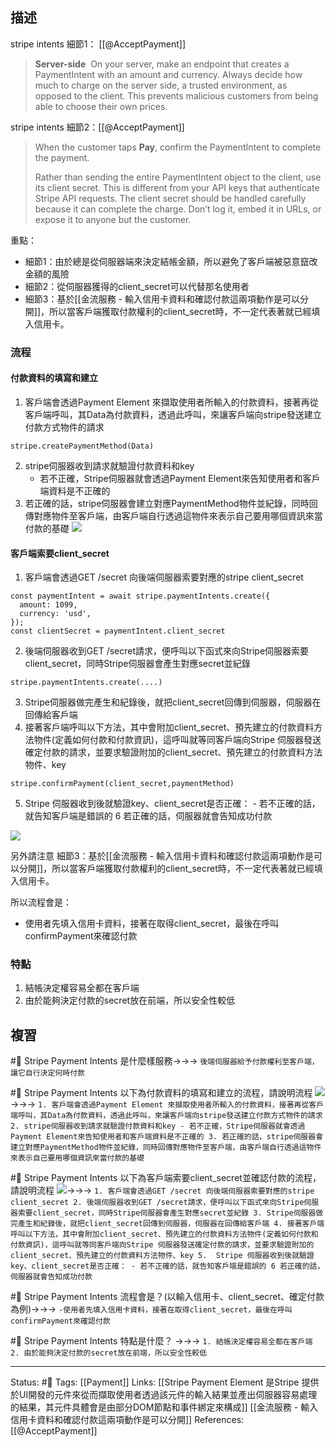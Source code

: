 ## 描述
stripe intents 細節1： [[@AcceptPayment]]
> **Server-side** 
> On your server, make an endpoint that creates a PaymentIntent with an amount and currency. Always decide how much to charge on the server side, a trusted environment, as opposed to the client. This prevents malicious customers from being able to choose their own prices.

stripe intents 細節2：[[@AcceptPayment]]
> When the customer taps **Pay**, confirm the PaymentIntent to complete the payment.
> 
> Rather than sending the entire PaymentIntent object to the client, use its client secret. This is different from your API keys that authenticate Stripe API requests. The client secret should be handled carefully because it can complete the charge. Don’t log it, embed it in URLs, or expose it to anyone but the customer.

重點：
- 細節1：由於總是從伺服器端來決定結帳金額，所以避免了客戶端被惡意竄改金額的風險
- 細節2：從伺服器獲得的client_secret可以代替那名使用者
- 細節3：基於[[金流服務 - 輸入信用卡資料和確認付款這兩項動作是可以分開]]，所以當客戶端獲取付款權利的client_secret時，不一定代表著就已經填入信用卡。

### 流程

#### 付款資料的填寫和建立
1. 客戶端會透過Payment Element 來擷取使用者所輸入的付款資料，接著再從客戶端呼叫，其Data為付款資料，透過此呼叫，來讓客戶端向stripe發送建立付款方式物件的請求
```
stripe.createPaymentMethod(Data)
```
2. stripe伺服器收到請求就驗證付款資料和key
	- 若不正確，Stripe伺服器就會透過Payment Element來告知使用者和客戶端資料是不正確的
3. 若正確的話，stripe伺服器會建立對應PaymentMethod物件並紀錄，同時回傳對應物件至客戶端，由客戶端自行透過這物件來表示自己要用哪個資訊來當付款的基礎
![](https://res.cloudinary.com/dqfxgtyoi/image/upload/v1656946266/blog/paymentFlow/stripe/pre-build-billing-data_wxzoqm.png)

#### 客戶端索要client_secret

1. 客戶端會透過GET /secret 向後端伺服器索要對應的stripe client_secret
```
const paymentIntent = await stripe.paymentIntents.create({
  amount: 1099,
  currency: 'usd',
});
const clientSecret = paymentIntent.client_secret
```
2. 後端伺服器收到GET /secret請求，便呼叫以下函式來向Stripe伺服器索要client_secret，同時Stripe伺服器會產生對應secret並紀錄
```
stripe.paymentIntents.create(....)
```
3. Stripe伺服器做完產生和紀錄後，就把client_secret回傳到伺服器，伺服器在回傳給客戶端
4. 接著客戶端呼叫以下方法，其中會附加client_secret、預先建立的付款資料方法物件(定義如何付款和付款資訊)，這呼叫就等同客戶端向Stripe 伺服器發送確定付款的請求，並要求驗證附加的client_secret、預先建立的付款資料方法物件、key
```
stripe.confirmPayment(client_secret,paymentMethod)
```
5.  Stripe 伺服器收到後就驗證key、client_secret是否正確：
		- 若不正確的話，就告知客戶端是錯誤的
6 若正確的話，伺服器就會告知成功付款

![](https://res.cloudinary.com/dqfxgtyoi/image/upload/v1656946813/blog/paymentFlow/stripe/payment_intents_flow_j2nigv.png)

另外請注意
細節3：基於[[金流服務 - 輸入信用卡資料和確認付款這兩項動作是可以分開]]，所以當客戶端獲取付款權利的client_secret時，不一定代表著就已經填入信用卡。

所以流程會是：
- 使用者先填入信用卡資料，接著在取得client_secret，最後在呼叫confirmPayment來確認付款



### 特點
1. 結帳決定權容易全都在客戶端
2. 由於能夠決定付款的secret放在前端，所以安全性較低

## 複習
#🧠 Stripe Payment Intents 是什麼樣服務->->-> `後端伺服器給予付款權利至客戶端，讓它自行決定何時付款 `
<!--SR:!2022-07-07,3,250-->

#🧠  Stripe Payment Intents 以下為付款資料的填寫和建立的流程，請說明流程 ![](https://res.cloudinary.com/dqfxgtyoi/image/upload/v1656946266/blog/paymentFlow/stripe/pre-build-billing-data_wxzoqm.png)->->-> `1. 客戶端會透過Payment Element 來擷取使用者所輸入的付款資料，接著再從客戶端呼叫，其Data為付款資料，透過此呼叫，來讓客戶端向stripe發送建立付款方式物件的請求2. stripe伺服器收到請求就驗證付款資料和key - 若不正確，Stripe伺服器就會透過Payment Element來告知使用者和客戶端資料是不正確的 3. 若正確的話，stripe伺服器會建立對應PaymentMethod物件並紀錄，同時回傳對應物件至客戶端，由客戶端自行透過這物件來表示自己要用哪個資訊來當付款的基礎`
<!--SR:!2022-07-08,3,250-->


#🧠 Stripe Payment Intents 以下為客戶端索要client_secret並確認付款的流程，請說明流程 ![](https://res.cloudinary.com/dqfxgtyoi/image/upload/v1656946813/blog/paymentFlow/stripe/payment_intents_flow_j2nigv.png)->->-> `1. 客戶端會透過GET /secret 向後端伺服器索要對應的stripe client_secret 2. 後端伺服器收到GET /secret請求，便呼叫以下函式來向Stripe伺服器索要client_secret，同時Stripe伺服器會產生對應secret並紀錄 3. Stripe伺服器做完產生和紀錄後，就把client_secret回傳到伺服器，伺服器在回傳給客戶端 4. 接著客戶端呼叫以下方法，其中會附加client_secret、預先建立的付款資料方法物件(定義如何付款和付款資訊)，這呼叫就等同客戶端向Stripe 伺服器發送確定付款的請求，並要求驗證附加的client_secret、預先建立的付款資料方法物件、key 5.  Stripe 伺服器收到後就驗證key、client_secret是否正確： - 若不正確的話，就告知客戶端是錯誤的 6 若正確的話，伺服器就會告知成功付款`
<!--SR:!2022-07-08,3,250-->


#🧠  Stripe Payment Intents 流程會是？(以輸入信用卡、client_secret、確定付款為例)->->-> `-使用者先填入信用卡資料，接著在取得client_secret，最後在呼叫confirmPayment來確認付款`
<!--SR:!2022-07-08,3,250-->


#🧠 Stripe Payment Intents  特點是什麼？ ->->-> `1. 結帳決定權容易全都在客戶端 2. 由於能夠決定付款的secret放在前端，所以安全性較低`
<!--SR:!2022-07-07,3,250-->

---
Status: #🌱 
Tags:
[[Payment]]
Links:
[[Stripe Payment Element 是Stripe 提供於UI開發的元件來從而擷取使用者透過該元件的輸入結果並產出伺服器容易處理的結果，其元件具體會是由部分DOM節點和事件綁定來構成]]
[[金流服務 - 輸入信用卡資料和確認付款這兩項動作是可以分開]]
References:
[[@AcceptPayment]]